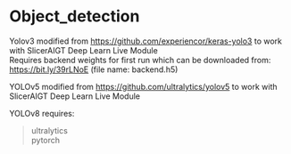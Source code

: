 # Object_detection
Yolov3 modified from https://github.com/experiencor/keras-yolo3 to work with SlicerAIGT Deep Learn Live Module  
Requires backend weights for first run which can be downloaded from: https://bit.ly/39rLNoE (file name: backend.h5)

YOLOv5 modified from https://github.com/ultralytics/yolov5 to work with SlicerAIGT Deep Learn Live Module

YOLOv8 requires:  
>ultralytics  
>pytorch
